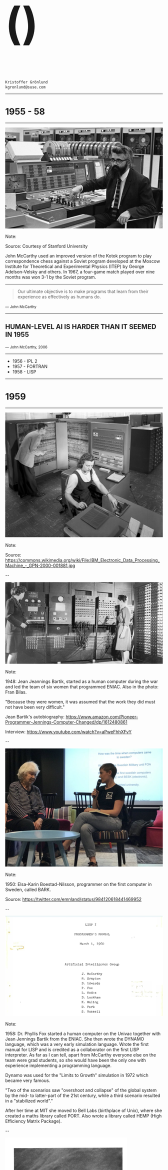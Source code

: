 
<h1 style="font-size:1000%;">()</h1>

```
Kristoffer Grönlund
kgronlund@suse.com
```

---

# 1955 - 58

---

<img src="img/mccarthy.jpg" style="max-height:500px;">

Note:

Source: Courtesy of Stanford University

John McCarthy used an improved version of the Kotok program to play
correspondence chess against a Soviet program developed at the Moscow
Institute for Theoretical and Experimental Physics (ITEP) by George
Adelson-Velsky and others. In 1967, a four-game match played over nine
months was won 3-1 by the Soviet program.

---

> Our ultimate objective is to make programs that learn from their
> experience as effectively as humans do.

<small>&mdash; John McCarthy</small>

---

## HUMAN-LEVEL AI IS HARDER THAN IT SEEMED IN 1955

<small>&mdash; John McCarthy, 2006</small>

---

- 1956 - IPL 2
- 1957 - FORTRAN <!-- .element: class="fragment" -->
- 1958 - LISP <!-- .element: class="fragment" -->

---

# 1959

---

<img src="img/ibm-704.jpg" style="max-height: 550px">

Note:

Source: https://commons.wikimedia.org/wiki/File:IBM_Electronic_Data_Processing_Machine_-_GPN-2000-001881.jpg

--

<img src="img/eniac.jpg" >

Note:

1948: Jean Jeannings Bartik, started as a human computer during the
war and led the team of six women that programmed ENIAC. Also in the
photo: Fran Bilas.

"Because they were women, it was assumed that the work they did must
not have been very difficult."

Jean Bartik's autobiography:
https://www.amazon.com/Pioneer-Programmer-Jennings-Computer-Changed/dp/1612480861

Interview:
https://www.youtube.com/watch?v=aPweFhhXFvY

--

<img src="img/elsa.jpg" style="max-height: 550px">


Note:

1950: Elsa-Karin Boestad-Nilsson, programmer on the first computer in
Sweden, called BARK.

Source: https://twitter.com/emnland/status/984120618441469952

--

<img src="img/fox.jpg" style="max-height: 550px">

Note:

1958: Dr. Phyllis Fox started a human computer on the Univac together
with Jean Jennings Bartik from the ENIAC. She then wrote the DYNAMO
language, which was a very early simulation language. Wrote the first
manual for LISP and is credited as a collaborator on the first LISP
interpreter. As far as I can tell, apart from McCarthy everyone else
on the team were grad students, so she would have been the only one
with experience implementing a programming language.

Dynamo was used for the "Limits to Growth" simulation in 1972 which
became very famous. 

"Two of the scenarios saw "overshoot and collapse" of the global
system by the mid- to latter-part of the 21st century, while a third
scenario resulted in a "stabilized world"."

After her time at MIT she moved to Bell Labs (birthplace of Unix),
where she created a maths library called PORT. Also wrote a library
called HEMP (High Efficiency Matrix Package).

--

<img src="img/vera2.jpg" style="max-height: 550px">

Note:

Vera Watson was the wife of John McCarthy and was also a notable
programmer. She was originally of chinese russian descent and was
hired by IBM to work on machine language translation but proved to be
a very skilled programmer. She was later involved in developing the
IBM System R, the first SQL database. Outside programming she was also
an accomplished mountain climber. In 1974 she became the first woman
to ascend Aconcagua, the highest mountain in the southerna and western
hemispheres. Sadly, she perished while trying for the peak of
Annapurna in 1978, as part of the American Women's Himalayan
Expedition, of which two different members of the team had reached the
peak two days earlier.

Source:
http://aac-publications.s3.amazonaws.com/documents/aaj/1979/PDF/AAJ_1979_22_1_345.pdf

--

<!-- .slide: data-background-image="img/annapurna.jpg"  data-background-size="contain" -->

---

<iframe width="720" height="405"
src="https://www.youtube.com/embed/uFQ3sajIdaM" frameborder="0"
allow="accelerometer; autoplay; encrypted-media; gyroscope;
picture-in-picture" allowfullscreen></iframe>

https://youtu.be/uFQ3sajIdaM

---

> Representing sentences by list structure seemed appropriate - <b>it
> still is</b> - and a list processing language also seemed appropriate
> for programming the operations involved in deduction - <b>and still
> is</b>.

<small>&mdash; John McCarthy</small>

---

<!-- .slide: data-background-image="img/doing-it-wrong.jpg" data-background-color="#000000" data-background-size="contain" -->

Note:

Meme found at
https://xach.livejournal.com/170311.html

---

> Another way to show that Lisp was neater than Turing machines was to
> write a universal Lisp function and show that it is briefer and more
> comprehensible than the description of a universal Turing
> machine.

<small>&mdash; John McCarthy</small>

---

> This was the Lisp function eval..., which computes the
> value of a Lisp expression.... Writing eval required inventing a
> notation representing Lisp functions as Lisp data, and such a
> notation was devised for the purposes of the paper with no thought
> that it would be used to express Lisp programs in practice.

<small>&mdash; John McCarthy</small>

---

<img src="img/steve-russell.jpg" style="max-height:500px;" class="plain">

<small>Photo by <a href="https://creativecommons.org/licenses/by/2.0/">Joi Ito</a></small>

Note:
Photo by Joi Ito
https://creativecommons.org/licenses/by/2.0/

---

> Steve Russell said, look, why don't I program this eval..., and I
> said to him, ho, ho, you're confusing theory with practice, this
> eval is intended for reading, not for computing.
>
> But he went ahead and did it.

<small>&mdash; John McCarthy</small>

---

> That is, he compiled the eval in my paper into [IBM] 704
> machine code, fixing bugs, and then advertised this as a Lisp
> interpreter, which it certainly was. So at that point Lisp had
> essentially the form that it has today....

<small>&mdash; John McCarthy</small>

---

## (s-expressions)

---

> To prevent reading from continuing indefinitely, each packet should
> end with STOP followed by a large number of right parentheses. An
> unpaired right parenthesis will cause a read error and terminate
> reading.

<small>&mdash; LISP 1.5 Programmers Manual</small>

---

```
foo

(a b c d)

()
```

---

<!-- .slide: data-background-color="#ffffff" -->

<img src="img/first-slide.png" class="plain">

---

```
((a b c) (d e f))
```

---

<!-- .slide: data-background-color="#ffffff" -->

<img src="img/second-slide.png" class="plain">

---

```
#t

#f

(atom? x) => #t
```

---

```
(quote a) => a

(quote (a b c)) => (a b c)

'(a b c) => (a b c)
```

---

```
(cons x '(y)) => (x y)

(car (cons x y)) => x

(cdr (cons x y)) => y
```

---

```
(f x)
```

---

```
(lambda (x) (* x 2))
```

---

```
((lambda (x) (* x 2)) 4)
```

---

```
(cond 
    ((atom? (quote (a b c))) 10) 
    (#t 20))

=> 20
```

---

```
(equal a b)
```

---

```
(lambda (x) (* x x))
```

---

```
(label square (lambda (x) (* x x )))
```

---

```
(label fac (lambda (n)
  (cond ((equal n 0) 1)
        (#t (* n (fac (- n 1)))))))
```

---

<!-- .slide: data-background-image="img/evalquote.png" data-background-color="#ffffff" data-background-size="contain" -->

---

> Yes, that was the big revelation to me when I was in graduate
> school—when I finally understood that the half page of code on the
> bottom of page 13 of the Lisp 1.5 manual was Lisp in itself. These
> were “Maxwell’s Equations of Software!” This is the whole world of
> programming in a few lines that I can put my hand over.

<small>&mdash; Alan Kay</small>

---

### Lisp Today

- Scheme <!-- .element: class="fragment" -->
- Common Lisp <!-- .element: class="fragment" -->
- Emacs Lisp <!-- .element: class="fragment" -->
- Clojure <!-- .element: class="fragment" -->
- Clojurescript <!-- .element: class="fragment" -->

---

### Writing a Lisp interpreter

---

<a href="https://github.com/krig/LISP">github.com/krig/lisp</a>

---

* ~560 lines of C
* Copying garbage collector
* Implementation of LISP 1.5 eval

---

### 1. Allocation

---

```
typedef enum { T_CONS, T_ATOM, T_CFUNC, T_LAMBDA } object_tag;

struct object_t;
typedef struct object_t *(*cfunc)(struct object_t *);

typedef struct object_t {
	struct object_t *car, *cdr;
	object_tag tag;
} object;
```

---

#### A Nonrecursive List Compacting Algorithm

<small>C.J. Cheney, 1970</small>

---

```
object *gc_alloc(object_tag tag, object *car, object *cdr) {
	if (allocptr + 1 > fromspace + HEAPSIZE)
		gc_collect();
	if (allocptr + 1 > fromspace + HEAPSIZE)
		abort();
	allocptr->tag = tag;
	allocptr->car = car;
	allocptr->cdr = cdr;
	return allocptr++;
}
```

---

```
void gc_collect(void) {
	object *tmp = fromspace;
	fromspace = tospace;
	tospace = tmp;
	allocptr = scanptr = fromspace;

	for (size_t i = 0; i < numroots; ++i)
		gc_copy(roots[i]);

	for (; scanptr < allocptr; ++scanptr)
		if (scanptr->tag == T_CONS) {
			gc_copy(&(scanptr->car));
			gc_copy(&(scanptr->cdr));
		}
}
```

---

```
void gc_copy(object **root) {
	if (*root == NULL)
		return;
	if ((*root)->car == &fwdmarker) {
		*root = (*root)->cdr;
	} else if (*root < fromspace || *root >= (fromspace + HEAPSIZE)) {
		object *p = allocptr++;
		memcpy(p, *root, sizeof(object));
		(*root)->car = &fwdmarker;
		(*root)->cdr = p;
		*root = p;
	}
}
```

---

```
void gc_protect(object **r, ...) {
	rootstack[roottop++] = numroots;
	va_list args;
	va_start(args, r);
	for (object ** p = r; p != NULL; p = va_arg(args, object **)) {
		assert(numroots < MAXROOTS);
		roots[numroots++] = p;
	}
	va_end(args);
}

void gc_pop(void) {
	numroots = rootstack[--roottop];
}
```

---

### 2. Read

---

```
object *lisp_read(FILE *in) {
	const char *tok = read_token(in);
	if (tok == NULL)
		return NULL;
	if (tok[0] != ')')
		return lisp_read_obj(tok, in);
	fprintf(stderr, "Error: Unexpected )\n");
	return NULL;
}
```

---

```
const char *read_token(FILE *in) {
	int n = 0;
	while (isspace(token_peek))
		token_peek = fgetc(in);
	if (token_peek == '(' || token_peek == ')') {
		token_text[n++] = token_peek;
		token_peek = fgetc(in);
	} else while (ATOMCHAR(token_peek)) {
		token_text[n++] = token_peek;
		token_peek = fgetc(in);
	}
	if (token_peek == EOF) exit(0);
	token_text[n] = '\0';
	return intern_string(token_text);
}
```

---

```
object *lisp_read_obj(const char *tok, FILE *in) {
	return (tok[0] != '(') ? new_atom(tok) :
		lisp_read_list(read_token(in), in);
}
```

---

```
object *lisp_read_list(const char *tok, FILE *in) {
	if (tok[0] == ')')
		return NULL;
	object *obj = NULL, *tmp = NULL, *obj2 = NULL;
	obj = lisp_read_obj(tok, in);
	tok = read_token(in);
	tmp = lisp_read_list(tok, in);
	obj2 = new_cons(obj, tmp);
	return obj2;
}
```

---

### 3. Print

---

```
void lisp_print(object *obj) {
	if (obj == NULL) {
		printf("()");
	} else if (obj->tag == T_ATOM) {
		printf("%s", TEXT(obj));
	} else if (obj->tag == T_CFUNC) {
		printf("<C@%p>", (void *)obj);
	} else if (obj->tag == T_LAMBDA) {
		printf("<lambda ");
		lisp_print(obj->car);
		printf(">");
	} else if (obj->tag == T_CONS) {
      /* next slide ... */
	}
}
```

---

```
		printf("(");
		for (;;) {
			lisp_print(obj->car);
			if (obj->cdr == NULL)
				break;
			printf(" ");
			obj = obj->cdr;
		}
		printf(")");
```

---

### 4. Eval

---

```
object *lisp_eval(object *expr, object *env) {
restart:
	if (expr == NULL)
		return expr;
	if (expr->tag == T_ATOM && match_number(TEXT(expr)))
		return expr;
	if (expr->tag == T_ATOM)
		return env_lookup(expr, env);
	if (expr->tag != T_CONS)
		return expr;
    
    ...
```

---

```
	if (expr == NULL)
		return expr;
	if (expr->tag == T_ATOM && match_number(TEXT(expr)))
		return expr;
	if (expr->tag == T_ATOM)
		return env_lookup(expr, env);
	if (expr->tag != T_CONS)
		return expr;
```

---

```
	object *head = expr->car;

    if (TEXT(head) == TQUOTE) {
		return expr->cdr->car;
	} else if (TEXT(head) == TCOND) {
```

---

```
	} else if (TEXT(head) == TCOND) {
		object *item = NULL, *cond = NULL;
		for (item = expr->cdr; item != NULL; item = item->cdr) {
			cond = item->car;
			if (lisp_eval(cond->car, env) != NULL) {
				expr = cond->cdr->car;
				goto restart;
			}
		}
		abort();
	} else if (TEXT(head) == TDEFINE) {
```

---

```
	} else if (TEXT(head) == TDEFINE) {
		object *name = NULL;
		object *value = NULL;
		name = expr->cdr->car;
		value = lisp_eval(expr->cdr->cdr->car, env);
		env_set(env, name, value);
		return value;
	} else if (TEXT(head) == TLAMBDA) {
```

---

```
	} else if (TEXT(head) == TLAMBDA) {
		expr->cdr->tag = T_LAMBDA;
		return expr->cdr;
	}
```

---

```
	object *fn = NULL, *args = NULL, *params = NULL, *param = NULL;
	fn = lisp_eval(head, env);
	if (fn->tag == T_CFUNC) {
```

---

```
	if (fn->tag == T_CFUNC) {
		for (params = expr->cdr; params != NULL; params = params->cdr) {
			param = lisp_eval(params->car, env);
			args = new_cons(param, args);
		}
		object *ret = ((cfunc)fn->car)(list_reverse(args));
		return ret;
	} else if (fn->tag == T_LAMBDA) {
```

---

```
	} else if (fn->tag == T_LAMBDA) {
		object *callenv = new_env(env);
		args = fn->car;
		object *item = NULL;
		for (params = expr->cdr; params != NULL; params = params->cdr, args = args->cdr) {
			param = lisp_eval(params->car, env);
			env_set(callenv, args->car, param);
		}
```

---

```
        
		for (item = fn->cdr; item != NULL; item = item->cdr) {
			if (item->cdr == NULL) {
				expr = item->car;
				env = callenv;
				goto restart;
			}
			lisp_eval(item->car, callenv);
		}
	}
```

---

```
	for (;;) {
		obj = lisp_read(in);
		obj = lisp_eval(obj, env);
		lisp_print(obj);
		printf("\n");
	}
```

---

```
STOP ))))))))))))))
```

